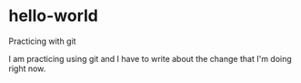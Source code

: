 # hello-world
Practicing with git

I am practicing using git and I have to write about the change that I'm doing right now.
